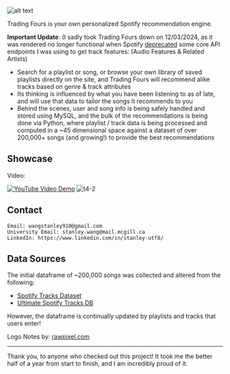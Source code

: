 ![alt text](/react_app/public/logot4.png)

Trading Fours is your own personalized Spotify recommendation engine. 

**Important Update**: (I sadly took Trading Fours down on 12/03/2024, as it was rendered no longer functional when Spotify [deprecated](https://developer.spotify.com/blog/2024-11-27-changes-to-the-web-api) some core API endpoints I was using to get track features: (Audio Features & Related Artists)

- Search for a playlist or song, or browse your own library of saved playlists directly on the site, and Trading Fours will recommend alike tracks based on genre & track attributes
- Its thinking is influenced by what you have been listening to as of late, and will use that data to tailor the songs it recommends to you
- Behind the scenes, user and song info is being safely handled and stored using MySQL, and the bulk of the recommendations is being done via Python, where playlist / track data is being processed and computed in a ~45 dimensional space against a dataset of over 200,000+ songs (and growing!) to provide the best recommendations

## Showcase 
Video:

[![YouTube Video Demo](https://github.com/user-attachments/assets/b10b195e-9931-4f60-8f27-472a6f421d10)](https://www.youtube.com/watch?v=sx5btkY24hQ)
![t4-2](https://github.com/user-attachments/assets/4c156f4c-ce57-4df9-a797-24af25525b14)




## Contact

    Email: wangstanley910@gmail.com
    University Email: stanley.wang@mail.mcgill.ca
    LinkedIn: https://www.linkedin.com/in/stanley-utf8/

## Data Sources

The initial dataframe of ~200,000 songs was collected and altered from the following:

- [Spotify Tracks Dataset](https://www.kaggle.com/datasets/maharshipandya/-spotify-tracks-dataset)
- [Ultimate Spotify Tracks DB](https://www.kaggle.com/datasets/zaheenhamidani/ultimate-spotify-tracks-db)

However, the dataframe is continually updated by playlists and tracks that users enter!

Logo Notes by: <a href="https://www.freepik.com/free-vector/illustration-set-music-note-icons_2582736.htm#query=music%20note%20svg&position=12&from_view=keyword&track=ais_user&uuid=d09becc7-341a-4a7c-9fac-31370426cbc0">rawpixel.com</a>

___

Thank you, to anyone who checked out this project! It took me the better half of a year from start to finish, and I am incredibly proud of it. 
